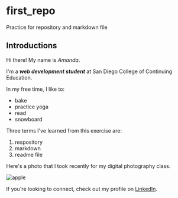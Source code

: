 # first_repo
Practice for repository and markdown file

## Introductions
Hi there! My name is *Amanda*.

I'm a ***web development student*** at San Diego College of Continuing Education.

In my free time, I like to:
* bake
* practice yoga
* read
* snowboard

Three terms I've learned from this exercise are:
1. respository
2. markdown
3. readme file

Here's a photo that I took recently for my digital photography class.

![apple](apple.png)

If you're looking to connect, check out my profile on [LinkedIn](https://www.linkedin.com/in/amandamknight/).
